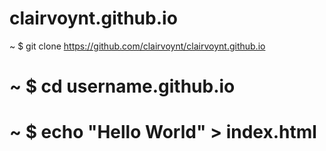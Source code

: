 # clairvoynt.github.io
~ $ git clone https://github.com/clairvoynt/clairvoynt.github.io
# ~ $ cd username.github.io
# ~ $ echo "Hello World" > index.html
